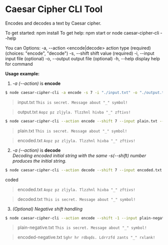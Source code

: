 # Caesar Cipher CLI Tool


Encodes and decodes a text by Caesar cipher.

To get started: npm install
To get help: npm start or node caesar-cipher-cli --help

You can Options:
  -a, --action <encode|decode>  action type (required) (choices: "encode", "decode")
  -s, --shift <number>          shift value (required)
  -i, --input <filepath>        input file (optional)
  -o, --output <filepath>       output file (optional)
  -h, --help                    display help for command

**Usage example:**  
1. _-a (--action)_ is **encode**

```bash
$ node caesar-cipher-cli -a encode -s 7 -i "./input.txt" -o "./output.txt"
```
> input.txt
> `This is secret. Message about "_" symbol!`

> output.txt
> `Aopz pz zljyla. Tlzzhnl hivba "_" zftivs!`

```bash
$ node caesar-cipher-cli --action encode --shift 7 --input plain.txt --output encoded.txt
```
> plain.txt
> `This is secret. Message about "_" symbol!`

> encoded.txt
> `Aopz pz zljyla. Tlzzhnl hivba "_" zftivs!`

2. _-a (--action)_ is **decode**  
_Decoding encoded initial string with the same -s(--shift) number produces the initial string._

```bash
$ node caesar-cipher-cli --action decode --shift 7 --input encoded.txt --output de.txt
```
coded
> encoded.txt
> `Aopz pz zljyla. Tlzzhnl hivba "_" zftivs!`

> decoded.txt
> `This is secret. Message about "_" symbol!`

3. _(Optional) Negative shift handling_

```bash
$ node caesar-cipher-cli --action encode --shift -1 --input plain-negative.txt --output encoded-negative.txt
```

> plain-negative.txt
> `This is secret. Message about "_" symbol!`

> encoded-negative.txt
> `Sghr hr rdbqds. Ldrrzfd zants "_" rxlank!`